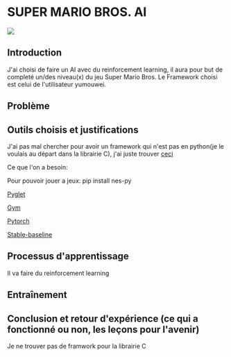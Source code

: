 # SUPER MARIO BROS. AI
![](Source/super-mario-bros.png)

## Introduction
J'ai choisi de faire un AI avec du reinforcement learning, il aura pour but de completé un/des niveau(x) du jeu Super Mario Bros. Le Framework choisi est celui de l'utilisateur yumouwei. 

## Problème


## Outils choisis et justifications
J'ai pas mal chercher pour avoir un framework qui n'est pas en python(je le voulais au départ dans la librairie C), j'ai juste trouver [ceci](https://github.com/yumouwei/super-mario-bros-reinforcement-learning)

Ce que l'on a besoin:

Pour pouvoir jouer a jeux:
pip install nes-py

[Pyglet](https://github.com/pyglet/pyglet)

[Gym](https://github.com/Kautenja/gym-super-mario-bros)

[Pytorch](https://pytorch.org/docs/stable/torch.html)

[Stable-baseline](https://stable-baselines3.readthedocs.io/en/master/)

## Processus d'apprentissage
Il va faire du reinforcement learning

## Entraînement

## Conclusion et retour d'expérience (ce qui a fonctionné ou non, les leçons pour l'avenir)
Je ne trouver pas de framwork pour la librairie C